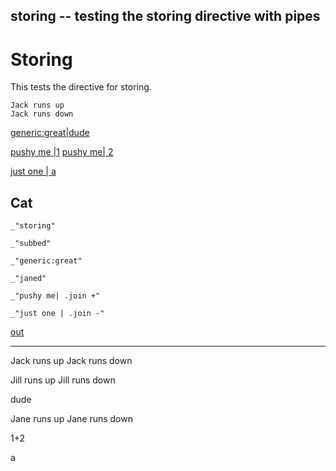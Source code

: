 storing -- testing the storing directive with pipes
---
# Storing

This tests the directive for storing. 

    Jack runs up
    Jack runs down

[](# "transform: |sub Jack, Jill | store subbed")

[](# ": |sub Jack, Jane | store janed")

[generic:great|dude](# "store: ")

[ pushy me |1](# "push: ")
[pushy me| 2](# "push:")

[just one | a](# "push:")

## Cat

    _"storing"

    _"subbed"

    _"generic:great"

    _"janed"

    _"pushy me| .join +"

    _"just one | .join -"

[out](# "save:")

---
Jack runs up
Jack runs down

Jill runs up
Jill runs down

dude

Jane runs up
Jane runs down

1+2

a
